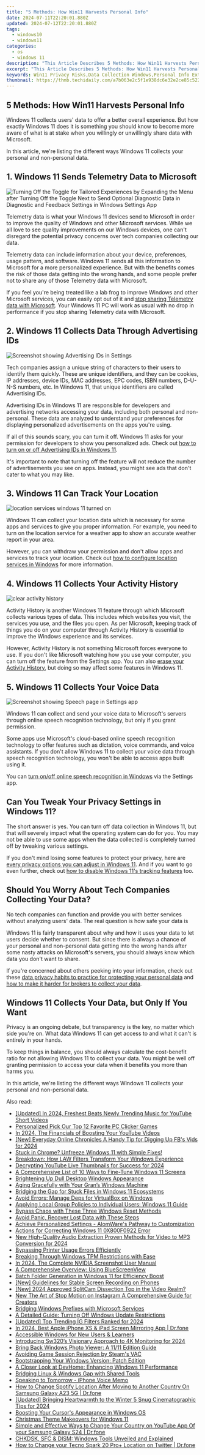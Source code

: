 ```yaml
---
title: "5 Methods: How Win11 Harvests Personal Info"
date: 2024-07-11T22:20:01.880Z
updated: 2024-07-12T22:20:01.880Z
tags:
  - windows10
  - windows11
categories:
  - os
  - windows 11
description: "This Article Describes 5 Methods: How Win11 Harvests Personal Info"
excerpt: "This Article Describes 5 Methods: How Win11 Harvests Personal Info"
keywords: Win11 Privacy Risks,Data Collection Windows,Personal Info Extraction,WinInfoHarvestingMethods,SecureWindowsTechniques,GuardWinDataSettings,ProtectUserInfoWinOS
thumbnail: https://thmb.techidaily.com/a7b063e2c5f1e938dc6e32e2ce85c52239dfc8e7739a5c0ead2c07ab91e735b6.png
---
```


## 5 Methods: How Win11 Harvests Personal Info

 Windows 11 collects users' data to offer a better overall experience. But how exactly Windows 11 does it is something you should know to become more aware of what is at stake when you willingly or unwillingly share data with Microsoft.

 In this article, we're listing the different ways Windows 11 collects your personal and non-personal data.

## 1\. Windows 11 Sends Telemetry Data to Microsoft

![Turning Off the Toggle for Tailored Experiences by Expanding the Menu after Turning Off the Toggle Next to Send Optional Diagnostic Data in Diagnostic and Feedback Settings in Windows Settings App](https://static1.makeuseofimages.com/wordpress/wp-content/uploads/2022/10/3-Turning-Off-the-Toggle-for-Tailored-Experiences-by-Expanding-the-Menu-after-Turning-Off-the-Toggle-Next-to-Send-Optional-Diagnostic-Data-in-Diagnostic-and-Feedback-Settings-in-Windows-Settings-App.jpg)

 Telemetry data is what your Windows 11 devices send to Microsoft in order to improve the quality of Windows and other Microsoft services. While we all love to see quality improvements on our Windows devices, one can't disregard the potential privacy concerns over tech companies collecting our data.

 Telemetry data can include information about your device, preferences, usage pattern, and software. Windows 11 sends all this information to Microsoft for a more personalized experience. But with the benefits comes the risk of those data getting into the wrong hands, and some people prefer not to share any of those Telemetry data with Microsoft.

 If you feel you're being treated like a lab frog to improve Windows and other Microsoft services, you can easily opt out of it and [stop sharing Telemetry data with Microsoft](https://www.makeuseof.com/windows-10-11-disable-telemetry/). Your Windows 11 PC will work as usual with no drop in performance if you stop sharing Telemetry data with Microsoft.

## 2\. Windows 11 Collects Data Through Advertising IDs

![Screenshot showing Advertising IDs in Settings](https://static1.makeuseofimages.com/wordpress/wp-content/uploads/2023/07/screenshot-2023-07-20-221046.jpg)

 Tech companies assign a unique string of characters to their users to identify them quickly. These are unique identifiers, and they can be cookies, IP addresses, device IDs, MAC addresses, EPC codes, ISBN numbers, D-U-N-S numbers, etc. In Windows 11, that unique identifiers are called Advertising IDs.

 Advertising IDs in Windows 11 are responsible for developers and advertising networks accessing your data, including both personal and non-personal. These data are analyzed to understand your preferences for displaying personalized advertisements on the apps you're using.

 If all of this sounds scary, you can turn it off. Windows 11 asks for your permission for developers to show you personalized ads. Check out [how to turn on or off Advertising IDs in Windows 11](https://www.makeuseof.com/what-is-advertiser-id-windows-turn-off/).

 It's important to note that turning off the feature will not reduce the number of advertisements you see on apps. Instead, you might see ads that don't cater to what you may like.

## 3\. Windows 11 Can Track Your Location

![location services windows 11 turned on](https://static1.makeuseofimages.com/wordpress/wp-content/uploads/2022/04/location-services-windows-11-on.jpg)

 Windows 11 can collect your location data which is necessary for some apps and services to give you proper information. For example, you need to turn on the location service for a weather app to show an accurate weather report in your area.

 However, you can withdraw your permission and don't allow apps and services to track your location. Check out [how to configure location services in Windows](https://www.makeuseof.com/windows-11-configure-location-services/) for more information.

## 4\. Windows 11 Collects Your Activity History

![clear activity history](https://static1.makeuseofimages.com/wordpress/wp-content/uploads/2023/02/clear-activity-history.jpg)

 Activity History is another Windows 11 feature through which Microsoft collects various types of data. This includes which websites you visit, the services you use, and the files you open. As per Microsoft, keeping track of things you do on your computer through Activity History is essential to improve the Windows experience and its services.

 However, Activity History is not something Microsoft forces everyone to use. If you don't like Microsoft watching how you use your computer, you can turn off the feature from the Settings app. You can also [erase your Activity History](https://www.makeuseof.com/tag/view-delete-windows-10-activity-history/), but doing so may affect some features in Windows 11\.

## 5\. Windows 11 Collects Your Voice Data

![Screenshot showing Speech page in Settings app](https://static1.makeuseofimages.com/wordpress/wp-content/uploads/2023/07/speech.jpg)

 Windows 11 can collect and send your voice data to Microsoft's servers through online speech recognition technology, but only if you grant permission.

 Some apps use Microsoft's cloud-based online speech recognition technology to offer features such as dictation, voice commands, and voice assistants. If you don't allow Windows 11 to collect your voice data through speech recognition technology, you won't be able to access apps built using it.

 You can [turn on/off online speech recognition in Windows](https://www.makeuseof.com/windows-11-enable-voice-access/) via the Settings app.

## Can You Tweak Your Privacy Settings in Windows 11?

 The short answer is yes. You can turn off data collection in Windows 11, but that will severely impact what the operating system can do for you. You may not be able to use some apps when the data collected is completely turned off by tweaking various settings.

 If you don't mind losing some features to protect your privacy, here are [every privacy options you can adjust in Windows 11](https://www.makeuseof.com/windows-11-privacy-options-explained/). And if you want to go even further, check out [how to disable Windows 11's tracking features](https://www.makeuseof.com/disable-windows-11-tracking-features/) too.

## Should You Worry About Tech Companies Collecting Your Data?

 No tech companies can function and provide you with better services without analyzing users' data. The real question is how safe your data is

 Windows 11 is fairly transparent about why and how it uses your data to let users decide whether to consent. But since there is always a chance of your personal and non-personal data getting into the wrong hands after some nasty attacks on Microsoft's servers, you should always know which data you don't want to share.

 If you're concerned about others peeking into your information, check out these [data privacy habits to practice for protecting your personal data](https://www.makeuseof.com/online-safety-habits-data-privacy/) and [how to make it harder for brokers to collect your data](https://www.makeuseof.com/ways-to-make-it-harder-for-data-brokers-collect-your-data/).

## Windows 11 Collects Your Data, but Only If You Want

 Privacy is an ongoing debate, but transparency is the key, no matter which side you're on. What data Windows 11 can get access to and what it can't is entirely in your hands.

 To keep things in balance, you should always calculate the cost-benefit ratio for not allowing Windows 11 to collect your data. You might be well off granting permission to access your data when it benefits you more than harms you.

 In this article, we're listing the different ways Windows 11 collects your personal and non-personal data.



<ins class="adsbygoogle"
      style="display:block"
      data-ad-client="ca-pub-7571918770474297"
      data-ad-slot="8358498916"
      data-ad-format="auto"
      data-full-width-responsive="true"></ins>
<span class="atpl-alsoreadstyle">Also read:</span>
<div><ul>
<li><a href="https://eaxpv-info.techidaily.com/updated-in-2024-freshest-beats-newly-trending-music-for-youtube-short-videos/"><u>[Updated] In 2024, Freshest Beats  Newly Trending Music for YouTube Short Videos</u></a></li>
<li><a href="https://screen-capture.techidaily.com/personalized-pick-our-top-12-favorite-pc-clicker-games/"><u>Personalized Pick  Our Top 12 Favorite PC Clicker Games</u></a></li>
<li><a href="https://some-skills.techidaily.com/in-2024-the-financials-of-boosting-your-youtube-videos/"><u>In 2024, The Financials of Boosting Your YouTube Videos</u></a></li>
<li><a href="https://facebook-video-recording.techidaily.com/new-everyday-online-chronicles-a-handy-tip-for-digging-up-fbs-vids-for-2024/"><u>[New] Everyday Online Chronicles  A Handy Tip for Digging Up FB's Vids for 2024</u></a></li>
<li><a href="https://windows11.techidaily.com/1719309112975-stuck-in-chrome-unfreeze-windows-11-with-simple-fixes/"><u>Stuck in Chrome? Unfreeze Windows 11 with Simple Fixes!</u></a></li>
<li><a href="https://windows11.techidaily.com/breakdown-how-law-filters-transform-your-windows-experience/"><u>Breakdown: How LAW Filters Transform Your Windows Experience</u></a></li>
<li><a href="https://youtube-clips.techidaily.com/decrypting-youtube-live-thumbnails-for-success-for-2024/"><u>Decrypting YouTube Live Thumbnails for Success for 2024</u></a></li>
<li><a href="https://windows11.techidaily.com/a-comprehensive-list-of-10-ways-to-fine-tune-windows-11-screens/"><u>A Comprehensive List of 10 Ways to Fine-Tune Windows 11 Screens</u></a></li>
<li><a href="https://windows11.techidaily.com/brightening-up-dull-desktop-windows-appearance/"><u>Brightening Up Dull Desktop Windows Appearance</u></a></li>
<li><a href="https://windows11.techidaily.com/aging-gracefully-with-your-grans-windows-machine/"><u>Aging Gracefully with Your Gran’s Windows Machine</u></a></li>
<li><a href="https://windows11.techidaily.com/bridging-the-gap-for-stuck-files-in-windows-11-ecosystems/"><u>Bridging the Gap for Stuck Files in Windows 11 Ecosystems</u></a></li>
<li><a href="https://windows11.techidaily.com/avoid-errors-manage-deps-for-virtualbox-on-windows/"><u>Avoid Errors: Manage Deps for VirtualBox on Windows</u></a></li>
<li><a href="https://windows11.techidaily.com/applying-local-group-policies-to-individual-users-windows-11-guide/"><u>Applying Local Group Policies to Individual Users: Windows 11 Guide</u></a></li>
<li><a href="https://windows11.techidaily.com/bypass-chaos-with-these-three-windows-reset-methods/"><u>Bypass Chaos with These Three Windows Reset Methods</u></a></li>
<li><a href="https://windows11.techidaily.com/avoid-panic-recover-lost-data-with-these-steps/"><u>Avoid Panic, Recover Lost Data with These Steps</u></a></li>
<li><a href="https://windows11.techidaily.com/achieve-personalized-settings-alomwares-pathway-to-customization/"><u>Achieve Personalized Settings - AlomWare's Pathway to Customization</u></a></li>
<li><a href="https://windows11.techidaily.com/actions-for-correcting-windows-11-0x800f0922-error/"><u>Actions for Correcting Windows 11 0X800F0922 Error</u></a></li>
<li><a href="https://video-ai-editor.techidaily.com/new-high-quality-audio-extraction-proven-methods-for-video-to-mp3-conversion-for-2024/"><u>New High-Quality Audio Extraction Proven Methods for Video to MP3 Conversion for 2024</u></a></li>
<li><a href="https://windows11.techidaily.com/bypassing-printer-usage-errors-efficiently/"><u>Bypassing Printer Usage Errors Efficiently</u></a></li>
<li><a href="https://windows11.techidaily.com/breaking-through-windows-tpm-restrictions-with-ease/"><u>Breaking Through Windows TPM Restrictions with Ease</u></a></li>
<li><a href="https://screen-recording.techidaily.com/in-2024-the-complete-nvidia-screenshot-user-manual/"><u>In 2024, The Complete NVIDIA Screenshot User Manual</u></a></li>
<li><a href="https://windows11.techidaily.com/a-comprehensive-overview-using-bluescreenview/"><u>A Comprehensive Overview: Using BlueScreenView</u></a></li>
<li><a href="https://windows11.techidaily.com/batch-folder-generation-in-windows-11-for-efficiency-boost/"><u>Batch Folder Generation in Windows 11 for Efficiency Boost</u></a></li>
<li><a href="https://some-knowledge.techidaily.com/new-guidelines-for-stable-screen-recording-on-phones/"><u>[New] Guidelines for Stable Screen Recording on Phones</u></a></li>
<li><a href="https://visual-screen-recording.techidaily.com/new-2024-approved-splitcam-dissection-top-in-the-video-realm/"><u>[New] 2024 Approved  SplitCam Dissection  Top in the Video Realm?</u></a></li>
<li><a href="https://ai-driven-video-production.techidaily.com/new-the-art-of-stop-motion-on-instagram-a-comprehensive-guide-for-creators/"><u>New The Art of Stop Motion on Instagram A Comprehensive Guide for Creators</u></a></li>
<li><a href="https://windows11.techidaily.com/bridging-windows-prefixes-with-microsoft-services/"><u>Bridging Windows Prefixes with Microsoft Services</u></a></li>
<li><a href="https://windows11.techidaily.com/a-detailed-guide-turning-off-windows-update-restrictions/"><u>A Detailed Guide: Turning Off Windows Update Restrictions</u></a></li>
<li><a href="https://instagram-videos.techidaily.com/updated-top-trending-ig-filters-ranked-for-2024/"><u>[Updated] Top Trending IG Filters Ranked for 2024</u></a></li>
<li><a href="https://screen-mirror.techidaily.com/in-2024-best-apple-iphone-xs-and-ipad-screen-mirroring-app-drfone-by-drfone-ios/"><u>In 2024, Best Apple iPhone XS & iPad Screen Mirroring App | Dr.fone</u></a></li>
<li><a href="https://windows11.techidaily.com/accessible-windows-for-new-users-and-learners/"><u>Accessible Windows for New Users & Learners</u></a></li>
<li><a href="https://extra-support.techidaily.com/introducing-sw320s-visionary-approach-to-4k-monitoring-for-2024/"><u>Introducing Sw320’s Visionary Approach to 4K Monitoring for 2024</u></a></li>
<li><a href="https://windows11.techidaily.com/bring-back-windows-photo-viewer-a-1111-edition-guide/"><u>Bring Back Windows Photo Viewer: A 11/11 Edition Guide</u></a></li>
<li><a href="https://windows11.techidaily.com/avoiding-game-session-rejection-by-steams-vac/"><u>Avoiding Game Session Rejection by Steam's VAC</u></a></li>
<li><a href="https://windows11.techidaily.com/bootstrapping-your-windows-version-patch-edition/"><u>Bootstrapping Your Windows Version: Patch Edition</u></a></li>
<li><a href="https://windows11.techidaily.com/a-closer-look-at-devhome-enhancing-windows-11-performance/"><u>A Closer Look at DevHome: Enhancing Windows 11 Performance</u></a></li>
<li><a href="https://windows11.techidaily.com/bridging-linux-and-windows-gap-with-shared-tools/"><u>Bridging Linux & Windows Gap with Shared Tools</u></a></li>
<li><a href="https://extra-resources.techidaily.com/speaking-to-tomorrow-iphone-voice-memo/"><u>Speaking to Tomorrow - iPhone Voice Memo</u></a></li>
<li><a href="https://fake-location.techidaily.com/how-to-change-spotify-location-after-moving-to-another-country-on-samsung-galaxy-a23-5g-drfone-by-drfone-virtual-android/"><u>How to Change Spotify Location After Moving to Another Country On Samsung Galaxy A23 5G | Dr.fone</u></a></li>
<li><a href="https://facebook-video-share.techidaily.com/updated-bringing-heartwarmth-to-the-winter-5-snug-cinematographic-tips-for-2024/"><u>[Updated] Bringing Heartwarmth to the Winter  5 Snug Cinematographic Tips for 2024</u></a></li>
<li><a href="https://windows11.techidaily.com/boosting-your-cursors-appearance-in-windows-os/"><u>Boosting Your Cursor's Appearance in Windows OS</u></a></li>
<li><a href="https://windows11.techidaily.com/christmas-theme-makeovers-for-windows-11/"><u>Christmas Theme Makeovers for Windows 11</u></a></li>
<li><a href="https://location-social.techidaily.com/simple-and-effective-ways-to-change-your-country-on-youtube-app-of-your-samsung-galaxy-s24-drfone-by-drfone-virtual-android/"><u>Simple and Effective Ways to Change Your Country on YouTube App Of your Samsung Galaxy S24 | Dr.fone</u></a></li>
<li><a href="https://windows11.techidaily.com/chkdsk-sfc-and-dism-windows-tools-unveiled-and-explained/"><u>CHKDSK, SFC & DISM: Windows Tools Unveiled and Explained</u></a></li>
<li><a href="https://location-social.techidaily.com/how-to-change-your-tecno-spark-20-proplus-location-on-twitter-drfone-by-drfone-virtual-android/"><u>How to Change your Tecno Spark 20 Pro+ Location on Twitter | Dr.fone</u></a></li>
</ul></div>
